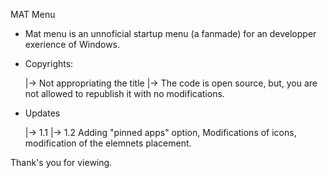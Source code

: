 MAT Menu

- Mat menu is an unnoficial startup menu (a fanmade) for an developper exerience of Windows.
- Copyrights:

  |-> Not appropriating the title
  |-> The code is open source, but, you are not allowed to republish it with no modifications.
- Updates


  |-> 1.1
  |-> 1.2 Adding "pinned apps" option, Modifications of icons, modification of the elemnets placement.

Thank's you for viewing.